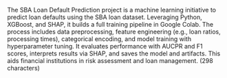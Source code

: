 The SBA Loan Default Prediction project is a machine learning initiative to predict loan defaults using the SBA loan dataset. Leveraging Python, XGBoost, and SHAP, it builds a full training pipeline in Google Colab. The process includes data preprocessing, feature engineering (e.g., loan ratios, processing times), categorical encoding, and model training with hyperparameter tuning. It evaluates performance with AUCPR and F1 scores, interprets results via SHAP, and saves the model and artifacts. This aids financial institutions in risk assessment and loan management. (298 characters)
